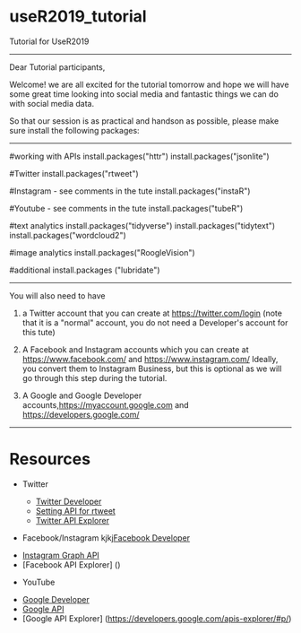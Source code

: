 # useR2019_tutorial

Tutorial for UseR2019
________________________
Dear Tutorial participants,

Welcome! we are all excited for the tutorial tomorrow and hope we will have some great time looking into social media and fantastic things we can do with social media data.

So that our session is as practical and handson as possible, please make sure install the following packages:

__________________________________
#working with APIs
install.packages("httr")
install.packages("jsonlite")

#Twitter
install.packages("rtweet")

#Instagram - see comments in the tute
install.packages("instaR")

#Youtube - see comments in the tute
install.packages("tubeR")

#text analytics
install.packages("tidyverse")
install.packages("tidytext")
install.packages("wordcloud2")

#image analytics
install.packages("RoogleVision")

#additional
install.packages ("lubridate")
__________________________________

You will also need to have 

1. a Twitter account that you can create at https://twitter.com/login (note that it is a "normal" account, you do not need a Developer's account for this tute)

2. A Facebook and Instagram accounts which you can create at https://www.facebook.com/ and https://www.instagram.com/ Ideally, you convert them to Instagram Business, but this is optional as we will go through this step during the tutorial.

3. A Google and Google Developer accounts,https://myaccount.google.com and https://developers.google.com/

__________________________________

# Resources
* Twitter
    +  [Twitter Developer](https://developer.twitter.com/en/docs/accounts-and-users/subscribe-account-activity/FAQ.html)
    + [Setting API for rtweet](https://rtweet.info/articles/auth.html)
    + [Twitter API Explorer]()

* Facebook/Instagram
kjkj[Facebook Developer](https://developers.facebook.com/)
- [Instagram Graph API](https://developers.facebook.com/docs/instagram-api)
- [Facebook API Explorer] ()

* YouTube 
- [Google Developer](https://developers.google.com/)
- [Google API](https://developers.google.com/youtube/documentation/)
- [Google API Explorer] (https://developers.google.com/apis-explorer/#p/)


